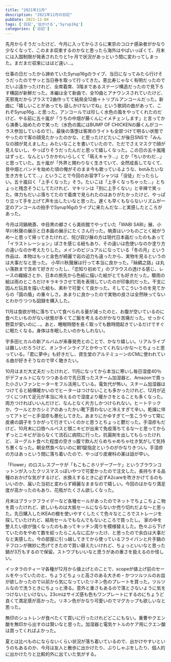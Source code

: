 ```yaml
---
title: "2021年11月"
description: "2021年11月の日記"
pubDate: 2021-12-04
tags: ['日記','出かける','Syrup16g']
categories: ['日記']
---
```


先月からそうだったけど、今月に入ってからさらに東京のコロナ感染者がかなり少なくなって、このまま収束するのかなと思ったら海外はやばいっぽくて、月末には入国制限が発表されたりと1ヶ月で状況があっという間に変わってしまった。まだまだ収束にはほど遠い…。

仕事の日だったから諦めていたSyrup16gのライブ、当日になってみたら行けそうだったのでサッと当日券を取って行ってきた。恵比寿じゃなく有明だったのでだいぶ遠かったけれど、全席着席、3階まであるステージ構造だったので見下ろす構図が新鮮だった。本編は全て新曲で、全10曲とアナウンスされていたけど、天邪鬼だからプラスで2曲作ってて結局全12曲＋トリプルアンコールだった。新曲に「嬉しいことがあっても 話しかけないでね」という歌詞の曲があって、これぞSyrup16g…と思った。アンコールでは珍しく水色の風をやってくれたのだけど、やる前に五十嵐が「うちの中畑が藤くんにイメチェンします」と言ってから演奏し始めたので笑った（水色の風にはBUMP OF CHICKENの藤くんがコーラス参加しているので）。最後の落堕は客席のライトも全部つけて明るい状態でやったので客の顔見たかったのかな、と思ったけどたいこが後日SNSで「みんなの顔が見えました」みたいなことを書いていたので、ただでさえマスクで顔が見えないし、やっぱりそうだったんだと思って嬉しくなった。この日の五十嵐隆はずっと、なんというかかわいらしくて「萌えキャラ…」とか「ちいかわだ…」と思っていた。五十嵐が「外界と関わりなく生きていて、全然成長してなくて、昔中畑とバンドを始めた頃の俺がそのまま今も歌っているような、botみたいな生き方をしてて…」ということで今回のお習字Tシャツは「没徒」だったらしい。五十嵐曰く「上手くなった」そう。たいこは「上手くなっちゃった…」とちょっと残念そうにしてたけれど、マキリンは「別に上手くない」と辛辣で笑った。体力もだいぶ落ちてたので着席で見られたのはありがたかったけど、やっぱり立って手を上げて声を出したいなと思った。遅くも早くもならないリズムが一定のアンコールの拍手でSyrup16gのライブに来たんだな…と実感したところがあった。

今月は河鍋暁斎、中目黒の郷さくら美術館でやっていた「WABI SABI」展、小早川秋聲の展示と日本画の展示にたくさん行った。暁斎はいつものごとく絵がうめ～と思って帰ってきたけれど、侘び寂び展の方は現代日本画だったのもあって「イラストレーション」ぽさを感じる絵もあり、その違いは色使いなのか塗り方の違いなのか考えたりした。メインのビジュアルになっている「冬の月」という作品は、本物はもっと金色が綺麗で岩の迫力も違ったから、実物を見るというのは大事だなと思った。
小早川秋聲展は行って本当に良かった。「絲綢之路」は丸い落款まで含めて好きだったし、「恋知り初めて」のブラウスの透ける感じ、レースの繊細さとか、日本の旅先から色紙に描いた絵がとても好きだった。驟雨の絵は雨のところだけキラキラさせて雨を表現していたのが印象的だった。干支に因んだ玩具を描いた絵も、素朴で可愛くて良かった。そしてこういうのを見てからの「国の盾」の重々しさ。あまりに良かったので実物の良さは全然映ってないとわかりつつも図録を購入した。

11月は食欲が特に落ちていて食べられる量が減ったのと、お腹が空いているのに食べたいものがない状態が多くてご飯を考えるのがかなり苦痛だった。せっかく野菜が安いのに…。あと、睡眠時間を長く取っても数時間起きているだけですぐに眠たくなる。身体は冬眠したいのかもしれない。

宇多田ヒカルの新アルバムが来春発売とのことで、かなり嬉しい。リアルライブは難しいだろうけど、オンラインライブとかやってくれないかな～とちょっと思っている。「君に夢中」も好きだし、資生堂のアルテミューンのCMに使われている曲が好きそうなので早く聴きたい。

10月はまだ大丈夫だったけれど、11月になってから本当に寒いし毎日湿度40％がデフォルトになりつつあるので先日買ったスチーム加湿器と、Amazonで買った小さいファンヒーターをフル活用している。電気代が怖い。スチーム加湿器はつけてると結構暖かいのでヒーターはつけないことも多かったけれど、12月が近づくにつれて足元が本当に冷えるので湿度より暖かさをとることも多くなった。両方つければいいんだけど、なんとなく片方しかつけられない。ヒートテックか、ウールとかカシミアのあったかい靴下買わないと冷えすぎて辛い。乾燥に伴ってアトピーと手湿疹も悪化してきた。あまりにかゆすぎて一生こうやって常に皮膚の調子をうかがって行きていくのかと思うとちょっと鬱だった。手湿疹もだけど、10月末に口唇ヘルペスと顎ニキビが出来て免疫落ちてるな～と思ってからずっとニキビが治らなくて流石に病院に行った。抗菌剤を出してもらったけれど、ヨーグルト食べた程度の空きっ腹で飲んだらめちゃめちゃ吐き気がして気持ち悪くなった。朝全然食べないのに朝1錠指定というのがかなりきつい。手湿疹の方はあっという間に落ち着いたので、やっぱり皮膚科の薬は話が早い。

「Flower」のロスレスブーケが「もこもこホリデーブーケ」というブラウンコットンが入ったクリスマスっぽいやつで可愛かったので注文した。長持ちする品種のおかげな気がするけど、水換えするときに必ずA2careを吹きかけてるのもいいのか、届いた当初と変わらず綺麗なままなので嬉しい。今回のはかなり満足度が高かったのもあり、花瓶がたくさん欲しくなった。

月末はブラックフライデーなど各種セールがあったのでネットでちょこちょこ物を買ったけれど、欲しいものは大抵セールにならないか売り切れだよな～と思った。先日購入したIKEAの棚を使いやすくしたくて色々なところでストレージを探していたけれど、結局セールでもなんでもないところで買ったし。
家の中を整えたい欲が強くなったのもあってキッチン周りを模様替えした。色々ぶら下げていたのをやめて数を絞ったらこんなに広かったけ、と思ったので余白は大事だなと実感した。今の部屋に引っ越してきてから使っているフライパンと片手鍋のテフロンが微妙に禿げてきたので買い替えたいけれど、ちょっといいなと思った鍋が3万もするので保留。ストウブもいいなと思うがあの重さを扱えるのか怪しい。

イッタラのティーマ各種が12月から値上げとのことで、scopeが値上げ前のセールをやっていたのと、ちょうどちょっと高さのある大きめ・かつツルツルのお皿が欲しかったので以前から気になっていたリネン色のプレートを買った。ツルツルなので洗うときにちょっと滑る。意外と重さもあるので落とさないように気をつけないといけない。23cmはサイズ感も色もワンプレートにするのにちょうど良くて満足感が高かった。リネン色がかなり可愛いのでマグカップも欲しいなと思った。

無印のシュトレンが食べたくて買いに行ったけれどどこにもない。重曹やクエン酸を無印から出すのは賢いなと思った。加湿器と電気ケトルのケア用にクエン酸は買ってくればよかった。

夏とは比べものにならないくらい状況が落ち着いているので、出かけやすいというのもあるのか、今月は友人と散歩に出かけたり、ぶりしゃぶをしたり、個人的に出かけたりと比較的外に出ていた気がする。
